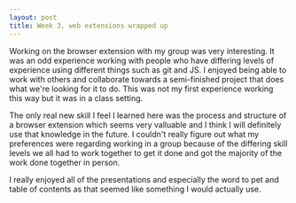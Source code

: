 ```yaml
---
layout: post
title: Week 3, web extensions wrapped up 
---
```


Working on the browser extension with my group was very interesting. It was an odd experience working with people who have differing levels of experience using different things such as git and JS. I enjoyed being able to work with others and collaborate towards a semi-finished project that does what we're looking for it to do. This was not my first experience working this way but it was in a class setting. 

The only real new skill I feel I learned here was the process and structure of a browser extension which seems very valluable and I think I will definitely use that knowledge in the future. I couldn't really figure out what my preferences were regarding working in a group because of the differing skill levels we all had to work together to get it done and got the majority of the work done together in person. 

I really enjoyed all of the presentations and especially the word to pet and table of contents as that seemed like something I would actually use. 



